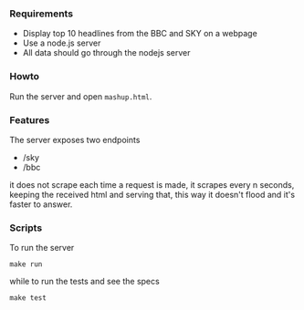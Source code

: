 ### Requirements

 * Display top 10 headlines from the BBC and SKY on a webpage
 * Use a node.js server
 * All data should go through the nodejs server

### Howto

Run the server and open `mashup.html`.

### Features

The server exposes two endpoints

 * /sky
 * /bbc

it does not scrape each time a request is made, it scrapes every n seconds, keeping 
the received html and serving that, this way it doesn't flood and it's faster to answer.


### Scripts

To run the server 

    make run

while to run the tests and see the specs

    make test